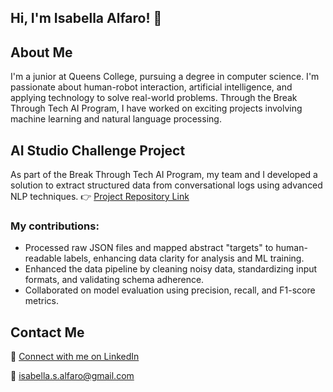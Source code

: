## Hi, I'm Isabella Alfaro! 👋

## About Me
I'm a junior at Queens College, pursuing a degree in computer science. I'm passionate about human-robot interaction, artificial intelligence, and applying technology to solve real-world problems. Through the Break Through Tech AI Program, I have worked on exciting projects involving machine learning and natural language processing.

## AI Studio Challenge Project
As part of the Break Through Tech AI Program, my team and I developed a solution to extract structured data from conversational logs using advanced NLP techniques.
👉 [Project Repository Link](https://github.com/AhmedHajAhmed/ASAPP-1A-conversations2structured.git)
### My contributions:
- Processed raw JSON files and mapped abstract "targets" to human-readable labels, enhancing data clarity for analysis and ML training.
- Enhanced the data pipeline by cleaning noisy data, standardizing input formats, and validating schema adherence.
- Collaborated on model evaluation using precision, recall, and F1-score metrics.

## Contact Me
🔗 [Connect with me on LinkedIn](https://www.linkedin.com/in/isabella-s-alfaro/)

📧 [isabella.s.alfaro@gmail.com](mailto:isabella.s.alfaro@gmail.com)  
<!--
**IsabellaAlfaro/IsabellaAlfaro** is a ✨ _special_ ✨ repository because its `README.md` (this file) appears on your GitHub profile.

Here are some ideas to get you started:

- 🔭 I’m currently working on ...
- 🌱 I’m currently learning ...
- 👯 I’m looking to collaborate on ...
- 🤔 I’m looking for help with ...
- 💬 Ask me about ...
- 📫 How to reach me: ...
- 😄 Pronouns: ...
- ⚡ Fun fact: ...
-->
